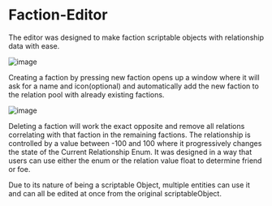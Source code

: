 # Faction-Editor

The editor was designed to make faction scriptable objects with relationship data with ease.

![image](https://user-images.githubusercontent.com/94978222/180907036-eec35f50-1d6e-4953-83a3-14736602c7cb.png)


Creating a faction by pressing new faction opens up a window where it will ask for a name and icon(optional) and automatically add the new faction to the relation pool with already existing factions.

![image](https://user-images.githubusercontent.com/94978222/180907165-1f2bdc36-d201-4918-8324-4dcc10cdd3e3.png)


Deleting a faction will work the exact opposite and remove all relations correlating with that faction in the remaining factions. The relationship is controlled by a value between -100 and 100 where it progressively changes the state of the Current Relationship Enum. It was designed in a way that users can use either the enum or the relation value float to determine friend or foe.

Due to its nature of being a scriptable Object, multiple entities can use it and can all be edited at once from the original scriptableObject.
